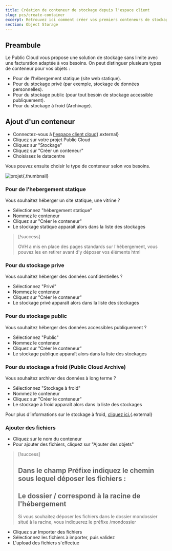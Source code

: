 ```yaml
---
title: Création de conteneur de stockage depuis l'espace client
slug: pcs/create-container
excerpt: Retrouvez ici comment créer vos premiers conteneurs de stockage.
section: Object Storage
---
```



## Preambule
Le Public Cloud vous propose une solution de stockage sans limite avec une facturation adaptée à vos besoins. On peut distinguer plusieurs types de conteneur pour vos objets :

- Pour de l'hébergement statique (site web statique).
- Pour du stockage privé (par exemple, stockage de données personnelles).
- Pour du stockage public (pour tout besoin de stockage accessible publiquement).
- Pour du stockage à froid (Archivage).


## Ajout d'un conteneur
- Connectez-vous à [l'espace client cloud](https://ca.ovh.com/auth){.external}
- Cliquez sur votre projet Public Cloud
- Cliquez sur "Stockage"
- Cliquez sur "Créer un conteneur"
- Choisissez le datacentre

Vous pouvez ensuite choisir le type de conteneur selon vos besoins.


![projet](images/conteneur_fr.png){.thumbnail}


### Pour de l'hebergement statique
Vous souhaitez héberger un site statique, une vitrine ?

- Sélectionnez "hébergement statique"
- Nommez le conteneur
- Cliquez sur "Créer le conteneur"
- Le stockage statique apparaît alors dans la liste des stockages



> [!success]
>
> OVH a mis en place des pages standards sur l'hébergement, vous pouvez les en retirer avant d'y déposer vos éléments html
> 


### Pour du stockage prive
Vous souhaitez héberger des données confidentielles ?

- Sélectionnez "Privé"
- Nommez le conteneur
- Cliquez sur "Créer le conteneur"
- Le stockage privé apparaît alors dans la liste des stockages


### Pour du stockage public
Vous souhaitez héberger des données accessibles publiquement ?

- Sélectionnez "Public"
- Nommez le conteneur
- Cliquez sur "Créer le conteneur"
- Le stockage publique apparaît alors dans la liste des stockages


### Pour du stockage a froid (Public Cloud Archive)
Vous souhaitez archiver des données à long terme ?

- Sélectionnez "Stockage à froid"
- Nommez le conteneur
- Cliquez sur "Créer le conteneur"
- Le stockage à froid apparaît alors dans la liste des stockages

Pour plus d’informations sur le stockage à froid, [cliquez ici.](https://www.ovh.com/fr/public-cloud/storage/cloud-archive/){.external}


### Ajouter des fichiers
- Cliquez sur le nom du conteneur
- Pour ajouter des fichiers, cliquez sur "Ajouter des objets"



> [!success]
>
> Dans le champ  Préfixe  indiquez le chemin sous lequel déposer les fichiers :
> - 
> Le dossier / correspond à la racine de l'hébergement
> - 
> Si vous souhaitez déposer les fichiers dans le dossier mondossier situé à la racine, vous indiquerez le préfixe /mondossier
> 
> 

- Cliquez sur Importer des fichiers
- Sélectionnez les fichiers à importer, puis validez
- L'upload des fichiers s'effectue